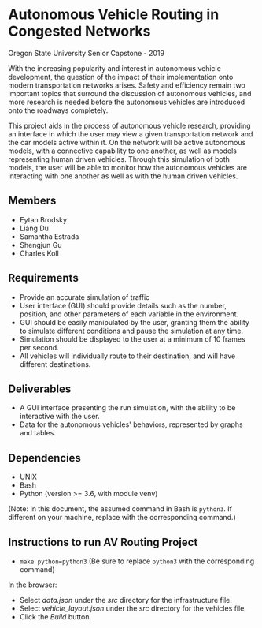 # Autonomous Vehicle Routing in Congested Networks
Oregon State University Senior Capstone - 2019

With the increasing popularity and interest in autonomous vehicle development, the question of the impact of their implementation onto modern transportation networks arises. Safety and efficiency remain two important topics that surround the discussion of autonomous vehicles, and more research is needed before the autonomous vehicles are introduced onto the roadways completely.

This project aids in the process of autonomous vehicle research, providing an interface in which the user may view a given transportation network and the car models active within it. On the network will be active autonomous models, with a connective capability to one another, as well as models representing human driven vehicles. Through this simulation of both models, the user will be able to monitor how the autonomous vehicles are interacting with one another as well as with the human driven vehicles.

## Members
* Eytan Brodsky
* Liang Du
* Samantha Estrada
* Shengjun Gu
* Charles Koll

## Requirements
* Provide an accurate simulation of traffic
* User interface (GUI) should provide details such as the number, position, and other parameters of each variable
in the environment.
* GUI should be easily manipulated by the user, granting them the ability to simulate different conditions and pause the simulation at any time.
* Simulation should be displayed to the user at a minimum of 10 frames per second.
* All vehicles will individually route to their destination, and will have different destinations.

## Deliverables
* A GUI interface presenting the run simulation, with the ability to be interactive with the user.
* Data for the autonomous vehicles' behaviors, represented by graphs and tables.

## Dependencies
* UNIX
* Bash
* Python (version >= 3.6, with module venv)

(Note: In this document, the assumed command in Bash is `python3`. If different on your machine, replace with the corresponding command.)

## Instructions to run AV Routing Project
* `make python=python3`
(Be sure to replace `python3` with the corresponding command)

In the browser:

* Select _data.json_ under the _src_ directory for the infrastructure file.
* Select _vehicle\_layout.json_ under the _src_ directory for the vehicles file.
* Click the _Build_ button.
